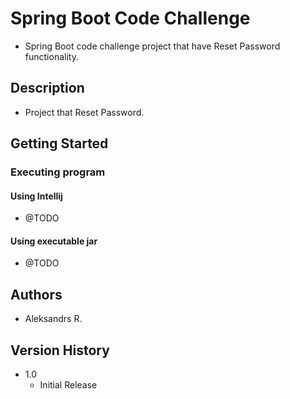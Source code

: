 # Spring Boot Code Challenge

* Spring Boot code challenge project that have Reset Password functionality.

## Description

* Project that Reset Password.

## Getting Started

### Executing program

#### Using Intellij

* @TODO

#### Using executable jar

* @TODO

## Authors

* Aleksandrs R.

## Version History

* 1.0
  * Initial Release

